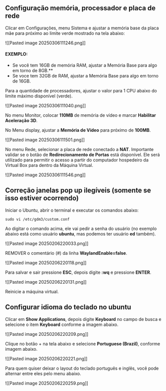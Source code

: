 ## **Configuração memória, processador e placa de rede**

Clicar em Configurações, menu Sistema e ajustar a memória base da placa mãe para próximo ao limite verde mostrado na tela abaixo:

![[Pasted image 20250306111246.png]]

#### EXEMPLO:
- Se você tem 16GB de memória RAM, ajustar a Memória Base para algo em torno de 8GB.**
- Se voce tem 32GB de RAM, ajustar a Memória Base para algo em torno de 16GB.

Para a quantidade de processadores, ajustar o valor para 1 CPU abaixo do limite máximo disponível (verde).

![[Pasted image 20250306111040.png]]

No menu Monitor, colocar **110MB** de memória de vídeo e marcar **Habilitar Aceleração 3D**.

No Menu display, ajustar a **Memória de Vídeo** para próximo de **100MB**.

![[Pasted image 20250306111501.png]]

No menu Rede, selecionar a placa de rede conectado a **NAT**.
Importante validar se o botão de **Redirecionamento de Portas** está disponível. Ele será utilizado para permitir o acesso a partir do computador hospedeiro da Virtual Box para dentro da Máquina Virtual.

![[Pasted image 20250306111546.png]]


## **Correção janelas pop up ilegíveis** (somente se isso estiver ocorrendo)

Iniciar o Ubuntu, abrir o terminal e executar os comandos abaixo:

```
sudo vi /etc/gdm3/custom.conf
```

Ao digitar o comando acima, ele vai pedir a senha do usuário (no exemplo abaixo está como usuário **ubuntu**, mas podemos ter usuário **ed** também).


![[Pasted image 20250206220033.png]]

REMOVER o comentário (#) da linha **WaylandEnable=false**.

![[Pasted image 20250206220118.png]]

Para salvar e sair pressione **ESC**, depois digite **:wq** e pressione **ENTER**.

![[Pasted image 20250206220131.png]]

Reinicie a máquina virtual.

## **Configurar idioma do teclado no ubuntu**

Clicar em **Show Applications**, depois digite **Keyboard** no campo de busca e selecione o item **Keyboard** conforme a imagem abaixo.

![[Pasted image 20250206220209.png]]

Clique no botão + na tela abaixo e selecione **Portuguese (Brazil)**, conforme imagem abaixo.

![[Pasted image 20250206220221.png]]

Para quem quiser deixar o layout do teclado português e inglês, você pode alternar entre eles pelo menu abaixo.

![[Pasted image 20250206220259.png]]



